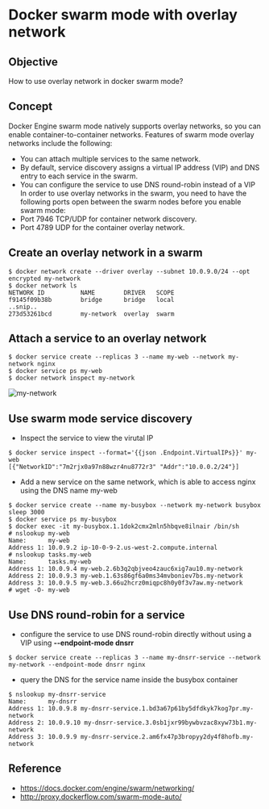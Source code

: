 Docker swarm mode with overlay network
=====

## Objective
How to use overlay network in docker swarm mode?

## Concept
Docker Engine swarm mode natively supports overlay networks, so you can enable container-to-container networks.
Features of swarm mode overlay networks include the following:
- You can attach multiple services to the same network.
- By default, service discovery assigns a virtual IP address (VIP) and DNS entry to each service in the swarm.
- You can configure the service to use DNS round-robin instead of a VIP
In order to use overlay networks in the swarm, you need to have the following ports open between the swarm nodes before you enable swarm mode:
- Port 7946 TCP/UDP for container network discovery.
- Port 4789 UDP for the container overlay network.

## Create an overlay network in a swarm
```
$ docker network create --driver overlay --subnet 10.0.9.0/24 --opt encrypted my-network
$ docker network ls
NETWORK ID          NAME        DRIVER   SCOPE
f9145f09b38b        bridge      bridge   local
..snip..
273d53261bcd        my-network  overlay  swarm
```
## Attach a service to an overlay network
```
$ docker service create --replicas 3 --name my-web --network my-network nginx
$ docker service ps my-web
$ docker network inspect my-network
```

![my-network](https://docs.docker.com/engine/swarm/images/service-vip.png)

## Use swarm mode service discovery
- Inspect the service to view the virutal IP
```
$ docker service inspect --format='{{json .Endpoint.VirtualIPs}}' my-web
[{"NetworkID":"7m2rjx0a97n88wzr4nu8772r3" "Addr":"10.0.0.2/24"}]
```
- Add a new service on the same network, which is able to access nginx using the DNS name my-web
```
$ docker service create --name my-busybox --network my-network busybox sleep 3000
$ docker service ps my-busybox
$ docker exec -it my-busybox.1.1dok2cmx2mln5hbqve8ilnair /bin/sh
# nslookup my-web
Name:      my-web
Address 1: 10.0.9.2 ip-10-0-9-2.us-west-2.compute.internal
# nslookup tasks.my-web
Name:      tasks.my-web
Address 1: 10.0.9.4 my-web.2.6b3q2qbjveo4zauc6xig7au10.my-network
Address 2: 10.0.9.3 my-web.1.63s86gf6a0ms34mvboniev7bs.my-network
Address 3: 10.0.9.5 my-web.3.66u2hcrz0miqpc8h0y0f3v7aw.my-network
# wget -O- my-web
```

## Use DNS round-robin for a service
- configure the service to use DNS round-robin directly without using a VIP using **--endpoint-mode dnsrr** 
```
$ docker service create --replicas 3 --name my-dnsrr-service --network my-network --endpoint-mode dnsrr nginx
```
-  query the DNS for the service name inside the busybox container
```
$ nslookup my-dnsrr-service
Name:      my-dnsrr
Address 1: 10.0.9.8 my-dnsrr-service.1.bd3a67p61by5dfdkyk7kog7pr.my-network
Address 2: 10.0.9.10 my-dnsrr-service.3.0sb1jxr99bywbvzac8xyw73b1.my-network
Address 3: 10.0.9.9 my-dnsrr-service.2.am6fx47p3bropyy2dy4f8hofb.my-network
```
## Reference
- https://docs.docker.com/engine/swarm/networking/
- http://proxy.dockerflow.com/swarm-mode-auto/
